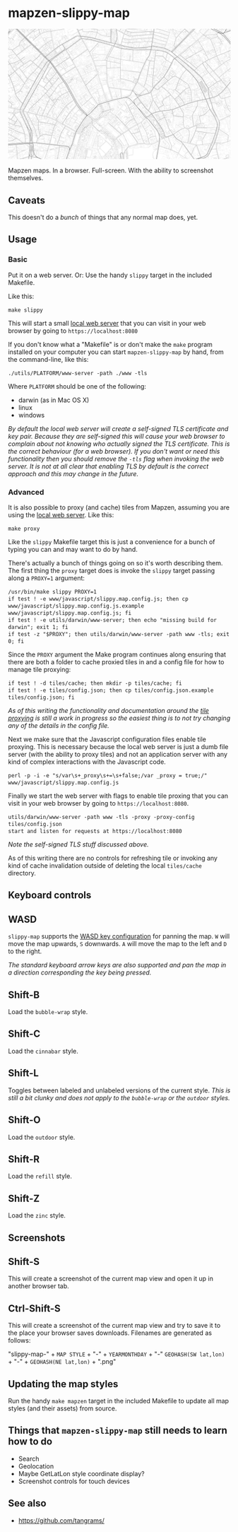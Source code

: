 # mapzen-slippy-map

![Moscow](images/slippy-map-refill-1459901070-ucftpmpg0vru-ucfv2b901vzu.png)

Mapzen maps. In a browser. Full-screen. With the ability to screenshot themselves.

## Caveats

This doesn't do a _bunch_ of things that any normal map does, yet.

## Usage

### Basic

Put it on a web server. Or: Use the handy `slippy` target in the included Makefile.

Like this:

```
make slippy
```

This will start a small [local web server](www-server) that you can visit in your web browser by going to `https://localhost:8080`

If you don't know what a "Makefile" is or don't make the `make` program installed on your computer you can start `mapzen-slippy-map` by hand, from the command-line, like this:

```
./utils/PLATFORM/www-server -path ./www -tls
```

Where `PLATFORM` should be one of the following:

* darwin (as in Mac OS X)
* linux
* windows

_By default the local web server will create a self-signed TLS certificate and key pair. Because they are self-signed this will cause your web browser to complain about not knowing who actually signed the TLS certificate. This is the correct behaviour (for a web browser). If you don't want or need this functionality then you should remove the `-tls` flag when invoking the web server. It is not at all clear that enabling TLS by default is the correct approach and this may change in the future._

### Advanced

It is also possible to proxy (and cache) tiles from Mapzen, assuming you are using the [local web server](www-server). Like this:

```
make proxy
```

Like the `slippy` Makefile target this is just a convenience for a bunch of typing you can and may want to do by hand.

There's actually a bunch of things going on so it's worth describing them. The first thing the `proxy` target does is invoke the `slippy` target passing along a `PROXY=1` argument: 

```
/usr/bin/make slippy PROXY=1
if test ! -e www/javascript/slippy.map.config.js; then cp www/javascript/slippy.map.config.js.example www/javascript/slippy.map.config.js; fi
if test ! -e utils/darwin/www-server; then echo "missing build for darwin"; exit 1; fi
if test -z "$PROXY"; then utils/darwin/www-server -path www -tls; exit 0; fi
```

Since the `PROXY` argument the Make program continues along ensuring that there are both a folder to cache proxied tiles in and a config file for how to manage tile proxying:

```
if test ! -d tiles/cache; then mkdir -p tiles/cache; fi
if test ! -e tiles/config.json; then cp tiles/config.json.example tiles/config.json; fi
```

_As of this writing the functionality and documentation around the [tile proxying](https://github.com/thisisaaronland/go-slippy-tiles) is still a work in progress so the easiest thing is to not try changing any of the details in the config file._

Next we make sure that the Javascript configuration files enable tile proxying. This is necessary because the local web server is just a dumb file server (with the ability to proxy tiles) and not an application server with any kind of complex interactions with the Javascript code.

```
perl -p -i -e "s/var\s+_proxy\s+=\s+false;/var _proxy = true;/" www/javascript/slippy.map.config.js
```

Finally we start the web server with flags to enable tile proxing that you can visit in your web browser by going to `https://localhost:8080`.

```
utils/darwin/www-server -path www -tls -proxy -proxy-config tiles/config.json
start and listen for requests at https://localhost:8080
```

_Note the self-signed TLS stuff discussed above._

As of this writing there are no controls for refreshing tile or invoking any kind of cache invalidation outside of deleting the local `tiles/cache` directory.

## Keyboard controls

## WASD

`slippy-map` supports the [WASD key configuration](https://en.wikipedia.org/wiki/Arrow_keys#WASD_keys) for panning the map. `W` will move the map upwards, `S` downwards. `A` will move the map to the left and `D` to the right.

_The standard keyboard arrow keys are also supported and pan the map in a direction corresponding the key being pressed._

## Shift-B

Load the `bubble-wrap` style.

## Shift-C

Load the `cinnabar` style.

## Shift-L

Toggles between labeled and unlabeled versions of the current style. _This is still a bit clunky and does not apply to the `bubble-wrap` or the `outdoor` styles._

## Shift-O

Load the `outdoor` style.

## Shift-R

Load the `refill` style.

## Shift-Z

Load the `zinc` style.

## Screenshots

## Shift-S

This will create a screenshot of the current map view and open it up in another browser tab.

## Ctrl-Shift-S

This will create a screenshot of the current map view and try to save it to the place your browser saves downloads. Filenames are generated as follows:

"slippy-map-" + `MAP STYLE` + "-" + `YEARMONTHDAY` + "-" `GEOHASH(SW lat,lon)` + "-" + `GEOHASH(NE lat,lon)` + ".png"

## Updating the map styles

Run the handy `make mapzen` target in the included Makefile to update all map styles (and their assets) from source.

## Things that `mapzen-slippy-map` still needs to learn how to do

* Search
* Geolocation
* Maybe GetLatLon style coordinate display? 
* Screenshot controls for touch devices

## See also

* https://github.com/tangrams/


